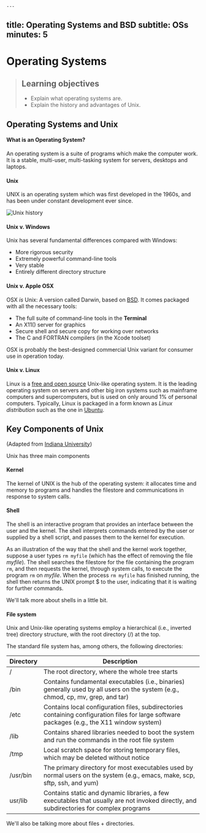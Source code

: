 	---
title: Operating Systems and BSD
subtitle: OSs
minutes: 5
---

# Operating Systems 

> ## Learning objectives
>
> * Explain what operating systems are.
> * Explain the history and advantages of Unix.

## Operating Systems and Unix

#### What is an Operating System?

An operating system is a suite of programs which make the computer work. It is a stable, multi-user, multi-tasking system for servers, desktops and laptops.

#### Unix

UNIX is an operating system which was first developed in the 1960s, and has been under constant development ever since.

![Unix history](http://fc06.deviantart.net/fs70/i/2011/224/1/6/unix_history_by_legosz-d46a501.png)

#### Unix v. Windows

Unix has several fundamental differences compared with Windows:

* More rigorous security
* Extremely powerful command-line tools
* Very stable
* Entirely different directory structure

#### Unix v. Apple OSX

OSX *is* Unix: A version called Darwin, based on [BSD](https://en.wikipedia.org/wiki/Berkeley_Software_Distribution). It comes packaged with all the necessary tools:
* The full suite of command-line tools in the **Terminal**
* An X11() server for graphics
* Secure shell and secure copy for working over networks
* The C and FORTRAN compilers (in the Xcode toolset)

OSX is probably the best-designed commercial Unix variant for consumer use in operation today.

#### Unix v. Linux

Linux is a [free and open source](https://en.wikipedia.org/wiki/Free_and_open-source_software) Unix-like operating system. It is the leading operating system on servers and other big iron systems such as mainframe computers and supercomputers, but is used on only around 1% of personal computers. Typically, Linux is packaged in a form known as *Linux distribution* such as the one in [Ubuntu](http://www.ubuntu.com/about/about-ubuntu).

## Key Components of Unix

(Adapted from [Indiana University](https://kb.iu.edu/d/agat))

Unix has three main components

#### Kernel

The kernel of UNIX is the hub of the operating system: it allocates time and memory to programs and handles the filestore and communications in response to system calls.

#### Shell

The shell is an interactive program that provides an interface between the user and the kernel. The shell interprets commands entered by the user or supplied by a shell script, and passes them to the kernel for execution.

As an illustration of the way that the shell and the kernel work together, suppose a user types `rm myfile` (which has the effect of removing the file *myfile*). The shell searches the filestore for the file containing the program `rm`, and then requests the kernel, through system calls, to execute the program `rm` on *myfile*. When the process `rm myfile` has finished running, the shell then returns the UNIX prompt $ to the user, indicating that it is waiting for further commands.

We'll talk more about shells in a little bit.

#### File system

Unix and Unix-like operating systems employ a hierarchical (i.e., inverted tree) directory structure, with the root directory (/) at the top.

The standard file system has, among others, the following directories:

| Directory | Description |
| --------- | ----------- |
| /  | The root directory, where the whole tree starts |
| /bin  | Contains fundamental executables (i.e., binaries) generally used by all users on the system (e.g., chmod, cp, mv, grep, and tar) |
| /etc | Contains local configuration files, subdirectories containing configuration files for large software packages (e.g., the X11 window system) |
| /lib  | Contains shared libraries needed to boot the system and run the commands in the root file system |
| /tmp  | Local scratch space for storing temporary files, which may be deleted without notice |
| /usr/bin | The primary directory for most executables used by normal users on the system (e.g., emacs, make, scp, sftp, ssh, and yum) |
| usr/lib |Contains static and dynamic libraries, a few executables that usually are not invoked directly, and subdirectories for complex programs |

We'll also be talking more about files + directories.
